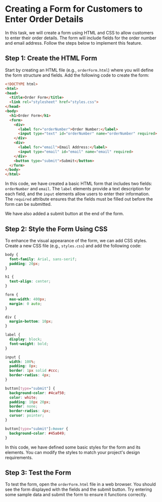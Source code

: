 # Creating a Form for Customers to Enter Order Details

In this task, we will create a form using HTML and CSS to allow customers to enter their order details. The form will include fields for the order number and email address. Follow the steps below to implement this feature.

## Step 1: Create the HTML Form

Start by creating an HTML file (e.g., `orderForm.html`) where you will define the form structure and fields. Add the following code to create the form:

```html
<!DOCTYPE html>
<html>
<head>
  <title>Order Form</title>
  <link rel="stylesheet" href="styles.css">
</head>
<body>
  <h1>Order Form</h1>
  <form>
    <div>
      <label for="orderNumber">Order Number:</label>
      <input type="text" id="orderNumber" name="orderNumber" required>
    </div>
    <div>
      <label for="email">Email Address:</label>
      <input type="email" id="email" name="email" required>
    </div>
    <button type="submit">Submit</button>
  </form>
</body>
</html>
```

In this code, we have created a basic HTML form that includes two fields: `orderNumber` and `email`. The `label` elements provide a text description for each field, and the `input` elements allow users to enter their information. The `required` attribute ensures that the fields must be filled out before the form can be submitted.

We have also added a submit button at the end of the form.

## Step 2: Style the Form Using CSS

To enhance the visual appearance of the form, we can add CSS styles. Create a new CSS file (e.g., `styles.css`) and add the following code:

```css
body {
  font-family: Arial, sans-serif;
  padding: 20px;
}

h1 {
  text-align: center;
}

form {
  max-width: 400px;
  margin: 0 auto;
}

div {
  margin-bottom: 10px;
}

label {
  display: block;
  font-weight: bold;
}

input {
  width: 100%;
  padding: 8px;
  border: 1px solid #ccc;
  border-radius: 4px;
}

button[type="submit"] {
  background-color: #4caf50;
  color: white;
  padding: 10px 20px;
  border: none;
  border-radius: 4px;
  cursor: pointer;
}

button[type="submit"]:hover {
  background-color: #45a049;
}
```

In this code, we have defined some basic styles for the form and its elements. You can modify the styles to match your project's design requirements.

## Step 3: Test the Form

To test the form, open the `orderForm.html` file in a web browser. You should see the form displayed with the fields and the submit button. Try entering some sample data and submit the form to ensure it functions correctly.

